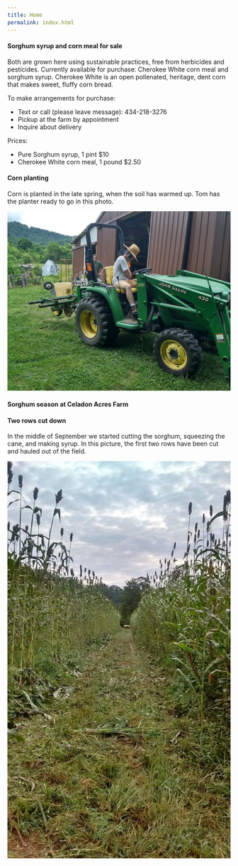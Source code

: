 ```yaml
---
title: Home
permalink: index.html
---
```


#### Sorghum syrup and corn meal for sale

Both are grown here using sustainable practices, free from herbicides and pesticides. Currently available for purchase: Cherokee White corn meal and sorghum syrup. Cherokee White is an open pollenated, heritage, dent corn that makes sweet, fluffy corn bread. 

To make arrangements for purchase:

- Text or call (please leave message): 434-218-3276
- Pickup at the farm by appointment
- Inquire about delivery

Prices:

- Pure Sorghum syrup, 1 pint $10
- Cherokee White corn meal, 1 pound $2.50

#### Corn planting

Corn is planted in the late spring, when the soil has warmed up. Tom has the planter ready to go in this photo.

![](2019_corn_planter.jpg)

#### Sorghum season at Celadon Acres Farm

#### Two rows cut down

In the middle of September we started cutting the sorghum, squeezing the cane, and making syrup. In this
picture, the first two rows have been cut and hauled out of the field.

![](image_1_t.jpg)

